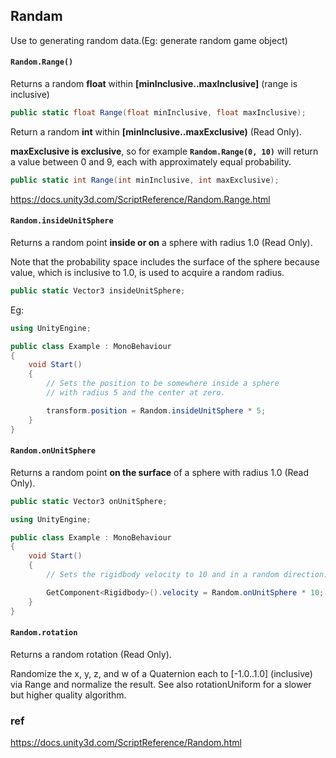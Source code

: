 ## Randam
Use to generating random data.(Eg: generate random game object)
  
#### `Random.Range()`

Returns a random **float** within **[minInclusive..maxInclusive]** (range is inclusive)

```cs
public static float Range(float minInclusive, float maxInclusive);
```

Return a random **int** within **[minInclusive..maxExclusive)** (Read Only).

**maxExclusive is exclusive**, so for example **`Random.Range(0, 10)`** will return a value between 0 and 9, each with approximately equal probability.

```cs
public static int Range(int minInclusive, int maxExclusive);
```

https://docs.unity3d.com/ScriptReference/Random.Range.html


#### `Random.insideUnitSphere`

Returns a random point **inside or on** a sphere with radius 1.0 (Read Only).

Note that the probability space includes the surface of the sphere because value, which is inclusive to 1.0, is used to acquire a random radius.

```cs
public static Vector3 insideUnitSphere;
```

Eg:
```cs
using UnityEngine;

public class Example : MonoBehaviour
{
    void Start()
    {
        // Sets the position to be somewhere inside a sphere
        // with radius 5 and the center at zero.

        transform.position = Random.insideUnitSphere * 5;
    }
}

```

#### `Random.onUnitSphere`

Returns a random point **on the surface** of a sphere with radius 1.0 (Read Only).

```cs
public static Vector3 onUnitSphere;
```


```cs
using UnityEngine;

public class Example : MonoBehaviour
{
    void Start()
    {
        // Sets the rigidbody velocity to 10 and in a random direction.

        GetComponent<Rigidbody>().velocity = Random.onUnitSphere * 10;
    }
}

```

#### `Random.rotation`

Returns a random rotation (Read Only).

Randomize the x, y, z, and w of a Quaternion each to [-1.0..1.0] (inclusive) via Range and normalize the result. See also rotationUniform for a slower but higher quality algorithm.





### ref

https://docs.unity3d.com/ScriptReference/Random.html

